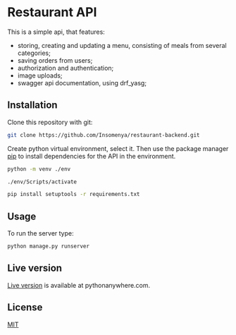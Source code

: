 # Restaurant API

This is a simple api, that features:
* storing, creating  and updating a menu, consisting of  meals from several categories;
* saving orders from users;
* authorization and authentication;
* image uploads;
* swagger api documentation, using drf_yasg;


## Installation

Clone this repository with git:

```bash
git clone https://github.com/Insomenya/restaurant-backend.git
```
Create python virtual environment, select it. Then use the package manager [pip](https://pip.pypa.io/en/stable/) to install dependencies for the API in the environment.

```bash
python -m venv ./env

./env/Scripts/activate

pip install setuptools -r requirements.txt
```

## Usage

To run the server type:

```bash
python manage.py runserver
```

## Live version

[Live version](https://insomenya.pythonanywhere.com/docs) is available at pythonanywhere.com.

## License

[MIT](https://choosealicense.com/licenses/mit/)
